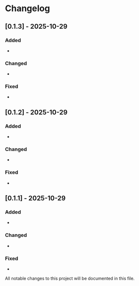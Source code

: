 # Changelog

## [0.1.3] - 2025-10-29

### Added
- 

### Changed
- 

### Fixed
- 

## [0.1.2] - 2025-10-29

### Added
- 

### Changed
- 

### Fixed
- 

## [0.1.1] - 2025-10-29

### Added
- 

### Changed
- 

### Fixed
- 

All notable changes to this project will be documented in this file.

